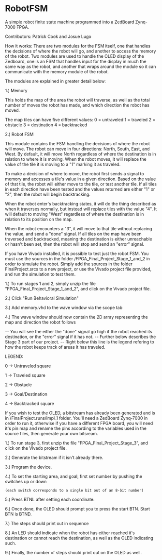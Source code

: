 # RobotFSM
A simple robot finite state machine programmed into a ZedBoard Zynq-7000 FPGA.

Contributors: Patrick Cook and Josue Lugo

How it works:
There are two modules for the FSM itself, one that handles the decisions of where the robot
will go, and another to access the memory of the robot. Two modules are used to handle the OLED
display of the Zedboard, one is an FSM that handles input for the display in much the same way as 
the robot, and another that wraps around the module so it can communicate with the memory module of 
the robot.

The modules are explained in greater detail below:

1.) Memory

  This holds the map of the area the robot will traverse, as well as the total number of 
  moves the robot has made, and which direction the robot has moved.
  
  The map tiles can have five different values:
  0 = untraveled
  1 = traveled
  2 = obstacle
  3 = destination
  4 = backtracked
  
2.) Robot FSM

  This module contains the FSM handling the decisions of where the robot will move. The robot can
  move in four directions: North, South, East, and West. By default, it will move North regardless
  of where the destination is in relation to where it is moving. When the robot moves, it will replace
  the value of the tile it is moving to a "1" marking it as traveled.
  
  To make a decision of where to move, the robot first sends a signal to memory and accesses a tile's value
  in a given direction. Based on the value of that tile, the robot will either move to the tile, or test 
  another tile. If all tiles in each direction have been tested and the values returned are either "1" or "2", 
  then the robot will begin backtracking.
  
  When the robot enter's backtracking states, it will do the thing described as when it traverses normally, but 
  instead will replace tiles with the value "4". It will default to moving "West" regardless of where the
  destination is in relation to its position on the map.
  
  When the robot encounters a "3", it will move to that tile without replacing the value, and send a "done" signal.
  If all tiles on the map have been traversed and backtracked, meaning the destination is either unreachable or 
  hasn't been set, then the robot will stop and send an "error" signal.


If you have Vivado installed, it is possible to test just the robot FSM. You must use the sources
in the folder /FPGA_Final_Project_Stage_1_and_2 in order to simulate the robot. Simply add the sources
in the folder FinalProject.srcs to a new project, or use the Vivado project file provided, and run the 
simulation to test them.

1.) To run stages 1 and 2, simply unzip the file "FPGA_Final_Project_Stage_1_and_2", and click on the Vivado project file.

2.) Click "Run Behavioral Simulation"

3.) Add memory.vhd to the wave window via the scope tab

4.) The wave window should now contain the 2D array representing the map and direction the robot follows

-- You will see the either the "done" signal go high if the robot reached its destination, or the "error" signal if it has not.
-- Further below describes the Stage 3 part of our project. 
-- Right below this line is the legend refering to how the robot keeps track of areas it has traveled.

LEGEND:

0 -> Untraveled square

1 -> Traveled square

2 -> Obstacle

3 -> Goal/Destination

4 -> Backtracked square

If you wish to test the OLED, a bitstream has already been generated and 
is in /FinalProject.runs/impl_1 folder. You'll need a ZedBoard Zynq-7000 
in order to run it, otherwise if you have a different FPGA board, you will 
need it's pin map and rename the pins according to the variables used in the 
source files, then generate your own bitsream.

1.) To run stage 3, first unzip the file "FPGA_Final_Project_Stage_3", and click on the Vivado project file.

2.) Generate the bitstream if it isn't already there.

3.) Program the device.

4.) To set the starting area, and goal, first set number by pushing the switches up or down 
	
	(each switch corresponds to a single bit out of an 8-bit number)

5.) Press BTNL after setting each coordinate.

6.) Once done, the OLED should prompt you to press the start BTN. Start BTN is BTND.

7.) The steps should print out in sequence 

8.) An LED should indicate when the robot has either reached it's destination or cannot reach the destination, as well as the OLED indicating such.

9.) Finally, the number of steps should print out on the OLED as well. 
